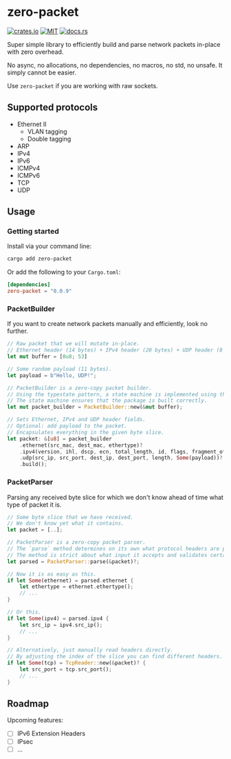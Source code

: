 # zero-packet

[![crates.io](https://img.shields.io/crates/v/zero-packet.svg)](https://crates.io/crates/zero-packet)
[![MIT](https://img.shields.io/badge/License-MIT-orange.svg)](https://github.com/J-Schoepplenberg/zero-packet/blob/main/LICENSE)
[![docs.rs](https://docs.rs/zero-packet/badge.svg)](https://docs.rs/zero-packet/latest/zero_packet/index.html)

Super simple library to efficiently build and parse network packets in-place with zero overhead.

No async, no allocations, no dependencies, no macros, no std, no unsafe. It simply cannot be easier.

Use `zero-packet` if you are working with raw sockets.

## Supported protocols

- Ethernet II
    - VLAN tagging
    - Double tagging
- ARP
- IPv4
- IPv6
- ICMPv4
- ICMPv6
- TCP
- UDP

## Usage

### Getting started

Install via your command line:

```bash
cargo add zero-packet
```

Or add the following to your `Cargo.toml`:

```toml
[dependencies]
zero-packet = "0.0.9"
```

### PacketBuilder

If you want to create network packets manually and efficiently, look no further.

```Rust
// Raw packet that we will mutate in-place.
// Ethernet header (14 bytes) + IPv4 header (20 bytes) + UDP header (8 bytes) = 42 bytes.
let mut buffer = [0u8; 53]

// Some random payload (11 bytes).
let payload = b"Hello, UDP!";

// PacketBuilder is a zero-copy packet builder.
// Using the typestate pattern, a state machine is implemented using the type system.
// The state machine ensures that the package is built correctly.
let mut packet_builder = PacketBuilder::new(&mut buffer);

// Sets Ethernet, IPv4 and UDP header fields.
// Optional: add payload to the packet.
// Encapsulates everything in the given byte slice.
let packet: &[u8] = packet_builder
    .ethernet(src_mac, dest_mac, ethertype)?
    .ipv4(version, ihl, dscp, ecn, total_length, id, flags, fragment_offset, ttl, protocol, src_ip, dest_ip)?
    .udp(src_ip, src_port, dest_ip, dest_port, length, Some(payload))?
    .build();
```

### PacketParser

Parsing any received byte slice for which we don't know ahead of time what type of packet it is.

```Rust
// Some byte slice that we have received.
// We don't know yet what it contains.
let packet = [..];

// PacketParser is a zero-copy packet parser.
// The `parse` method determines on its own what protocol headers are present.
// The method is strict about what input it accepts and validates certain fields.
let parsed = PacketParser::parse(&packet)?;

// Now it is as easy as this.
if let Some(ethernet) = parsed.ethernet {
    let ethertype = ethernet.ethertype();
    // ...
}

// Or this.
if let Some(ipv4) = parsed.ipv4 {
    let src_ip = ipv4.src_ip();
    // ...
}

// Alternatively, just manually read headers directly.
// By adjusting the index of the slice you can find different headers.
if let Some(tcp) = TcpReader::new(&packet)? {
    let src_port = tcp.src_port();
    // ...
}

```

## Roadmap

Upcoming features:

- [ ] IPv6 Extension Headers
- [ ] IPsec
- [ ] ...

